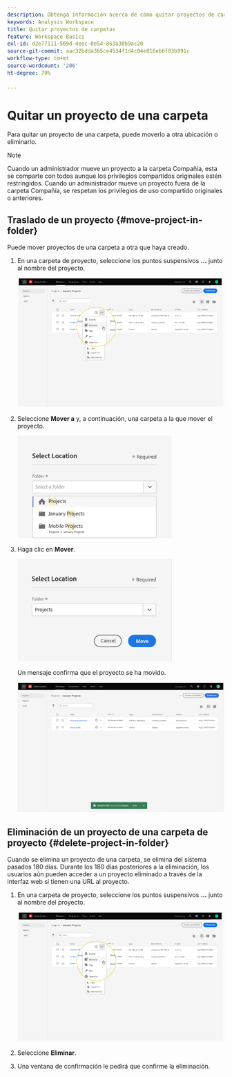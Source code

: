 ```yaml
---
description: Obtenga información acerca de cómo quitar proyectos de carpetas
keywords: Analysis Workspace
title: Quitar proyectos de carpetas
feature: Workspace Basics
exl-id: d2e77111-569d-4eec-8e54-863a38b9ac20
source-git-commit: aac32bdda365ce4534f1d4c04e816eb6f03b991c
workflow-type: tm+mt
source-wordcount: '206'
ht-degree: 79%

---
```


# Quitar un proyecto de una carpeta

Para quitar un proyecto de una carpeta, puede moverlo a otra ubicación o eliminarlo.

>[!NOTE]
>
>Cuando un administrador mueve un proyecto a la carpeta Compañía, esta se comparte con todos aunque los privilegios compartidos originales estén restringidos. Cuando un administrador mueve un proyecto fuera de la carpeta Compañía, se respetan los privilegios de uso compartido originales o anteriores.

## Traslado de un proyecto {#move-project-in-folder}

Puede mover proyectos de una carpeta a otra que haya creado.

1. En una carpeta de proyecto, seleccione los puntos suspensivos **…** junto al nombre del proyecto.

   ![](/help/analyze/analysis-workspace/build-workspace-project/assets/move1.png)

1. Seleccione **Mover a** y, a continuación, una carpeta a la que mover el proyecto.

   ![](/help/analyze/analysis-workspace/build-workspace-project/assets/move-select-location.png)

1. Haga clic en **Mover**.

   ![](/help/analyze/analysis-workspace/build-workspace-project/assets/move-click-move.png)

   Un mensaje confirma que el proyecto se ha movido.

   ![](/help/analyze/analysis-workspace/build-workspace-project/assets/move-project-moved.png)

## Eliminación de un proyecto de una carpeta de proyecto {#delete-project-in-folder}

Cuando se elimina un proyecto de una carpeta, se elimina del sistema pasados 180 días. Durante los 180 días posteriores a la eliminación, los usuarios aún pueden acceder a un proyecto eliminado a través de la interfaz web si tienen una URL al proyecto.

1. En una carpeta de proyecto, seleccione los puntos suspensivos **...** junto al nombre del proyecto.

   ![](/help/analyze/analysis-workspace/build-workspace-project/assets/move1.png)

1. Seleccione **Eliminar**.

1. Una ventana de confirmación le pedirá que confirme la eliminación.
